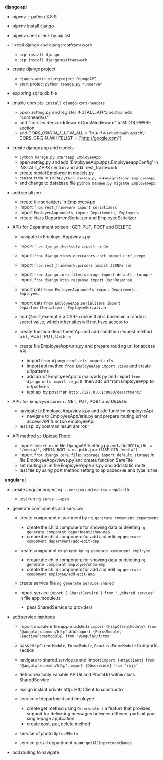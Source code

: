 **django api**

- pipenv --python 3.8.9

- pipenv install django

- pipenv shell check by pip list

- install django and djangorestframework

  - `pip install django`
  - `pip install djangorestframework`

- create django project

  - `django-admin startproject DjangoAPI`
  - start project `python manage.py runserver`

- exploring sqlite db file

- enable cors `pip install django-cors-headers`

  - open setting.py and register INSTALL_APPS section add "corsheaders"
  - add "corsheaders.middleware.CorsMiddleware" to MIDDLEWARE section
  - add CORS_ORIGIN_ALLOW_ALL = True if want domain spacify CORS_ORIGIN_WHITELIST = ("http://google.com")

- create django app and models

  - `python manage.py startapp EmployeeApp`
  - open setting.py and add 'EmployeeApp.apps.EmployeeappConfig' in INSTALL_APPS section and add 'rest_framework'
  - create model Employee in models.py
  - create table in sqlite `python manage.py makemigrations EmployeeApp`
  - and change to database file `python manage.py migrate EmployeeApp`

- add serializers

  - create file serializers in EmployeeApp
  - import `from rest_framework import serializers`
  - import `EmployeeApp.models import Departments, Employees`
  - create class DepartmentSerializer and EmployeeSerializer

- APIs for Department screen : GET, PUT, POST and DELETE

  - navigate to EmployeeApp/views.py
  - import `from django.shortcuts import render`
  - import `from django.views.decorators.csrf import csrf_eempy`
  - import `from rest_framework.parsers import JSONParser`
  - import `from django.core.files.storage import default_storage`
    -import `from django.http.response import JsonResponse`

  - import data `from EmployeeApp.models import Departments, Employees`
  - import data `from EmployeeApp.serializers import DepartmentSerializer, EmployeeSerializer`

  - add @csrf_exempt is a CSRF cookie that is based on a random secret value, which other sites will not have access to

  - create function departmentApi and add condition request method GET, POST, PUT, DELETE

  - create file EmployeeApp/urls.py and prepare routi ng url for access API
    - import `from django.conf.urls import urls`
    - import api method `from EmployeeApp import views` and create urlpatterns
    - add api of EmployeeApp to main/urls.py and import `from django.urls import re_path` then add url from EmployeeApp to urlpatterns
    - test api by post man `http://127.0.0.1:8000/department/`

- APIs for Employee screen : GET, PUT, POST and DELETE

  - navigate to EmployeeApp/views.py and add function employeeApi
    - navigate to EmployeeApp/urls.py and prepare routing url for access API function employeeApi
  - test api by postman result are "ok"

- API method yo Upload Photo
  - import `import os` in file DjangoAPI/setting.py and add `MEDIA_URL = '/media/', MEDIA_ROOT = os.path.join(BASE_DIR,"media")`
  - import `from django.core.files.storage import default_storage` in file EmployeeApp/views.py and create function SaveFile
  - set routing url in file EmployeeApp/urls.py and add static route
  - test file by using post method setting to uploadedFile and type is file

**angular ui**

- create angular project `ng --version` and `ng new angular10`

  - test run `ng serve --open`

- generate components and services

  - create component department by `ng generate component department`

    - create the child component for showing data or deleting `ng generate component department/show-dep`
    - create the child component for add and edit `ng generate component department/add-edit-dep`

  - create component employee by `ng generate component employee`

    - create the child component for showing data or deleting `ng generate component employee/show-emp`
    - create the child component for add and edit `ng generate component employee/add-edit-emp`

  - create service file `ng generate service shared`

  - import service `import { SharedService } from './shared.service'` in file app.module.ts
    - pass SharedService to providers

- add service methods

  - import module infile app.module.ts `import {HttpClientModule} from '@angular/common/http'` and `import {FormsModule, ReactiveFormsModule} from '@angular/forms'`
  - pass `HttpClientModule`, `FormsModule`, `ReactiveFormsModule` to imports section
  - navigate to shared.service.ts and import `import {HttpClient} from '@angular/common/http'`, `import {Observable} from 'rxjs'`
  - defind readonly variable APIUrl and PhotoUrl within class SharedService

  - assign instant private http: HttpClient to constructor

  - service of department and employee

    - create get method using `Observable` is a feature that provides support for delivering messages between different parts of your single-page application.
    - create post, put, delete method

  - service of photo `UploadPhoto`
  - service get all department name `getAllDepartmentNames`

- add routing to navigate
